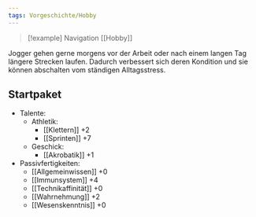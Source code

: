 ```yaml
---
tags: Vorgeschichte/Hobby
---
```

> [!example] Navigation 
>  [[Hobby]]

Jogger gehen gerne morgens vor der Arbeit oder nach einem langen Tag längere Strecken laufen. Dadurch verbessert sich deren Kondition und sie können abschalten vom ständigen Alltagsstress.


## Startpaket
- Talente:
	- Athletik:
		- [[Klettern]] +2
		- [[Sprinten]] +7
	- Geschick:
		- [[Akrobatik]] +1
- Passivfertigkeiten:
	- [[Allgemeinwissen]] +0
	- [[Immunsystem]] +4
	- [[Technikaffinität]] +0
	- [[Wahrnehmung]] +2
	- [[Wesenskenntnis]] +0